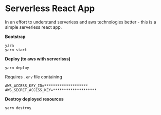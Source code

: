 # Serverless React App

In an effort to understand serverless and aws technologies better - this is a simple serverless react app.

**Bootstrap**

```
yarn
yarn start
```

**Deploy (to aws with serverlsss)**

```
yarn deploy
```

Requires `.env` file containing

```
AWS_ACCESS_KEY_ID=********************
AWS_SECRET_ACCESS_KEY=********************
```

**Destroy deployed resources**

```
yarn destroy
```
